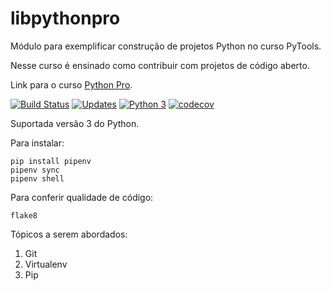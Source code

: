 # libpythonpro
Módulo para exemplificar construção de projetos Python no curso PyTools.

Nesse curso é ensinado como contribuir com projetos de código aberto.

Link para o curso [Python Pro](https://www.python.pro.br/).

[![Build Status](https://travis-ci.com/vitorpvcampos/libpythonpro.svg?branch=master)](https://travis-ci.com/vitorpvcampos/libpythonpro)
[![Updates](https://pyup.io/repos/github/vitorpvcampos/libpythonpro/shield.svg)](https://pyup.io/repos/github/vitorpvcampos/libpythonpro/)
[![Python 3](https://pyup.io/repos/github/vitorpvcampos/libpythonpro/python-3-shield.svg)](https://pyup.io/repos/github/vitorpvcampos/libpythonpro/)
[![codecov](https://codecov.io/gh/vitorpvcampos/libpythonpro/branch/master/graph/badge.svg)](https://codecov.io/gh/vitorpvcampos/libpythonpro)

Suportada versão 3 do Python.

Para instalar:
```console
pip install pipenv
pipenv sync
pipenv shell
```
Para conferir qualidade de código:
````console
flake8
````

Tópicos a serem abordados:
1. Git
2. Virtualenv
3. Pip